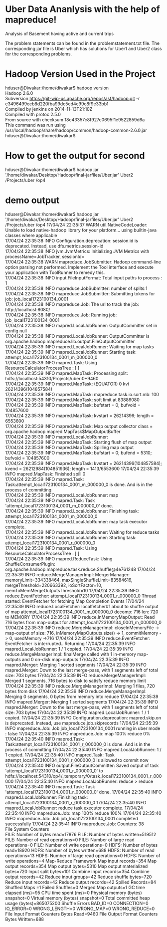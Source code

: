 # Uber Data Ananlysis with the help of mapreduce!
Analysis of Basement having active and current trips

The problem statements can be found in the problemstatement.txt file. The corresponding jar file is Uber which has solutions for Uber1 and Uber2 class for the corresponding problems.





# Hadoop Version Used in the Project
hduser@Diwakar:/home/diwakar$ hadoop version<br />
Hadoop 2.6.0<br />
Subversion https://git-wip-us.apache.org/repos/asf/hadoop.git -r e3496499ecb8d220fba99dc5ed4c99c8f9e33bb1<br /> 
Compiled by jenkins on 2014-11-13T21:10Z<br />
Compiled with protoc 2.5.0<br /> 
From source with checksum 18e43357c8f927c0695f1e9522859d6a<br /> 
This command was run using /usr/local/hadoop/share/hadoop/common/hadoop-common-2.6.0.jar<br /> 
hduser@Diwakar:/home/diwakar$<br />

# How to get the output for second 

hduser@Diwakar:/home/diwakar$ hadoop jar '/home/diwakar/Desktop/Hadoop/final-jarfiles/Uber.jar' Uber2 /Projects/uber /op4

# demo output

hduser@Diwakar:/home/diwakar$ hadoop jar '/home/diwakar/Desktop/Hadoop/final-jarfiles/Uber.jar' Uber2 /Projects/uber /op4
17/04/24 22:35:37 WARN util.NativeCodeLoader: Unable to load native-hadoop library for your platform... using builtin-java classes where applicable<br /> 
17/04/24 22:35:38 INFO Configuration.deprecation: session.id is deprecated. Instead, use dfs.metrics.session-id<br />
17/04/24 22:35:38 INFO jvm.JvmMetrics: Initializing JVM Metrics with processName=JobTracker, sessionId=<br />
17/04/24 22:35:38 WARN mapreduce.JobSubmitter: Hadoop command-line option parsing not performed. Implement the Tool interface and execute your application with ToolRunner to remedy this.<br />
17/04/24 22:35:38 INFO input.FileInputFormat: Total input paths to process : 1<br />
17/04/24 22:35:38 INFO mapreduce.JobSubmitter: number of splits:1<br />
17/04/24 22:35:38 INFO mapreduce.JobSubmitter: Submitting tokens for job: job_local1723100134_0001<br />
17/04/24 22:35:38 INFO mapreduce.Job: The url to track the job: http://localhost:8080/<br />
17/04/24 22:35:38 INFO mapreduce.Job: Running job: job_local1723100134_0001<br />
17/04/24 22:35:38 INFO mapred.LocalJobRunner: OutputCommitter set in config null<br />
17/04/24 22:35:38 INFO mapred.LocalJobRunner: OutputCommitter is org.apache.hadoop.mapreduce.lib.output.FileOutputCommitter<br />
17/04/24 22:35:39 INFO mapred.LocalJobRunner: Waiting for map tasks<br />
17/04/24 22:35:39 INFO mapred.LocalJobRunner: Starting task: attempt_local1723100134_0001_m_000000_0<br />
17/04/24 22:35:39 INFO mapred.Task:  Using ResourceCalculatorProcessTree : [ ]<br />
17/04/24 22:35:39 INFO mapred.MapTask: Processing split: hdfs://localhost:54310/Projects/uber:0+9460<br />
17/04/24 22:35:39 INFO mapred.MapTask: (EQUATOR) 0 kvi 26214396(104857584)<br />
17/04/24 22:35:39 INFO mapred.MapTask: mapreduce.task.io.sort.mb: 100<br />
17/04/24 22:35:39 INFO mapred.MapTask: soft limit at 83886080<br />
17/04/24 22:35:39 INFO mapred.MapTask: bufstart = 0; bufvoid = 104857600<br />
17/04/24 22:35:39 INFO mapred.MapTask: kvstart = 26214396; length = 6553600<br />
17/04/24 22:35:39 INFO mapred.MapTask: Map output collector class = org.apache.hadoop.mapred.MapTask$MapOutputBuffer<br />
17/04/24 22:35:39 INFO mapred.LocalJobRunner: <br />
17/04/24 22:35:39 INFO mapred.MapTask: Starting flush of map output<br />
17/04/24 22:35:39 INFO mapred.MapTask: Spilling map output<br />
17/04/24 22:35:39 INFO mapred.MapTask: bufstart = 0; bufend = 5310; bufvoid = 104857600<br />
17/04/24 22:35:39 INFO mapred.MapTask: kvstart = 26214396(104857584); kvend = 26212984(104851936); length = 1413/6553600
17/04/24 22:35:39 INFO mapred.MapTask: Finished spill 0<br />
17/04/24 22:35:39 INFO mapred.Task: Task:attempt_local1723100134_0001_m_000000_0 is done. And is in the process of committing<br />
17/04/24 22:35:39 INFO mapred.LocalJobRunner: map<br />
17/04/24 22:35:39 INFO mapred.Task: Task 'attempt_local1723100134_0001_m_000000_0' done.<br />
17/04/24 22:35:39 INFO mapred.LocalJobRunner: Finishing task: attempt_local1723100134_0001_m_000000_0<br />
17/04/24 22:35:39 INFO mapred.LocalJobRunner: map task executor complete.<br />
17/04/24 22:35:39 INFO mapred.LocalJobRunner: Waiting for reduce tasks<br />
17/04/24 22:35:39 INFO mapred.LocalJobRunner: Starting task: attempt_local1723100134_0001_r_000000_0<br />
17/04/24 22:35:39 INFO mapred.Task:  Using ResourceCalculatorProcessTree : [ ]<br />
17/04/24 22:35:39 INFO mapred.ReduceTask: Using ShuffleConsumerPlugin: org.apache.hadoop.mapreduce.task.reduce.Shuffle@4e761248
17/04/24 22:35:39 INFO reduce.MergeManagerImpl: MergerManager: memoryLimit=334338464, maxSingleShuffleLimit=83584616, mergeThreshold=220663392, ioSortFactor=10, memToMemMergeOutputsThreshold=10
17/04/24 22:35:39 INFO reduce.EventFetcher: attempt_local1723100134_0001_r_000000_0 Thread started: EventFetcher for fetching Map Completion Events
17/04/24 22:35:39 INFO reduce.LocalFetcher: localfetcher#1 about to shuffle output of map attempt_local1723100134_0001_m_000000_0 decomp: 716 len: 720 to MEMORY
17/04/24 22:35:39 INFO reduce.InMemoryMapOutput: Read 716 bytes from map-output for attempt_local1723100134_0001_m_000000_0
17/04/24 22:35:39 INFO reduce.MergeManagerImpl: closeInMemoryFile -> map-output of size: 716, inMemoryMapOutputs.size() -> 1, commitMemory -> 0, usedMemory ->716
17/04/24 22:35:39 INFO reduce.EventFetcher: EventFetcher is interrupted.. Returning
17/04/24 22:35:39 INFO mapred.LocalJobRunner: 1 / 1 copied.
17/04/24 22:35:39 INFO reduce.MergeManagerImpl: finalMerge called with 1 in-memory map-outputs and 0 on-disk map-outputs
17/04/24 22:35:39 INFO mapred.Merger: Merging 1 sorted segments
17/04/24 22:35:39 INFO mapred.Merger: Down to the last merge-pass, with 1 segments left of total size: 703 bytes
17/04/24 22:35:39 INFO reduce.MergeManagerImpl: Merged 1 segments, 716 bytes to disk to satisfy reduce memory limit
17/04/24 22:35:39 INFO reduce.MergeManagerImpl: Merging 1 files, 720 bytes from disk
17/04/24 22:35:39 INFO reduce.MergeManagerImpl: Merging 0 segments, 0 bytes from memory into reduce
17/04/24 22:35:39 INFO mapred.Merger: Merging 1 sorted segments
17/04/24 22:35:39 INFO mapred.Merger: Down to the last merge-pass, with 1 segments left of total size: 703 bytes
17/04/24 22:35:39 INFO mapred.LocalJobRunner: 1 / 1 copied.
17/04/24 22:35:39 INFO Configuration.deprecation: mapred.skip.on is deprecated. Instead, use mapreduce.job.skiprecords
17/04/24 22:35:39 INFO mapreduce.Job: Job job_local1723100134_0001 running in uber mode : false
17/04/24 22:35:39 INFO mapreduce.Job:  map 100% reduce 0%
17/04/24 22:35:40 INFO mapred.Task: Task:attempt_local1723100134_0001_r_000000_0 is done. And is in the process of committing
17/04/24 22:35:40 INFO mapred.LocalJobRunner: 1 / 1 copied.
17/04/24 22:35:40 INFO mapred.Task: Task attempt_local1723100134_0001_r_000000_0 is allowed to commit now
17/04/24 22:35:40 INFO output.FileOutputCommitter: Saved output of task 'attempt_local1723100134_0001_r_000000_0' to hdfs://localhost:54310/op4/_temporary/0/task_local1723100134_0001_r_000000
17/04/24 22:35:40 INFO mapred.LocalJobRunner: reduce > reduce
17/04/24 22:35:40 INFO mapred.Task: Task 'attempt_local1723100134_0001_r_000000_0' done.
17/04/24 22:35:40 INFO mapred.LocalJobRunner: Finishing task: attempt_local1723100134_0001_r_000000_0
17/04/24 22:35:40 INFO mapred.LocalJobRunner: reduce task executor complete.
17/04/24 22:35:40 INFO mapreduce.Job:  map 100% reduce 100%
17/04/24 22:35:40 INFO mapreduce.Job: Job job_local1723100134_0001 completed successfully
17/04/24 22:35:41 INFO mapreduce.Job: Counters: 38  
	File System Counters  
		FILE: Number of bytes read=17876
		FILE: Number of bytes written=519512
		FILE: Number of read operations=0
		FILE: Number of large read operations=0
		FILE: Number of write operations=0
		HDFS: Number of bytes read=18920
		HDFS: Number of bytes written=688
		HDFS: Number of read operations=13
		HDFS: Number of large read operations=0
		HDFS: Number of write operations=4
	Map-Reduce Framework
		Map input records=354
		Map output records=354
		Map output bytes=5310
		Map output materialized bytes=720
		Input split bytes=101
		Combine input records=354
		Combine output records=42
		Reduce input groups=42
		Reduce shuffle bytes=720
		Reduce input records=42
		Reduce output records=42
		Spilled Records=84
		Shuffled Maps =1
		Failed Shuffles=0
		Merged Map outputs=1
		GC time elapsed (ms)=95
		CPU time spent (ms)=0
		Physical memory (bytes) snapshot=0
		Virtual memory (bytes) snapshot=0
		Total committed heap usage (bytes)=865075200
	Shuffle Errors
		BAD_ID=0
		CONNECTION=0
		IO_ERROR=0
		WRONG_LENGTH=0
		WRONG_MAP=0
		WRONG_REDUCE=0
	File Input Format Counters 
		Bytes Read=9460
	File Output Format Counters 
		Bytes Written=688
